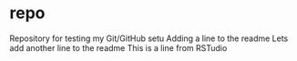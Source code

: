 # repo
Repository for testing my Git/GitHub setu
Adding a line to the readme
 Lets add another line to the readme
This is a line from RSTudio
